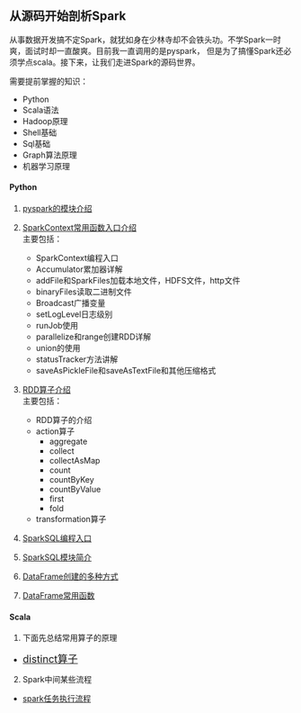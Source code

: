 ## 从源码开始剖析Spark
从事数据开发搞不定Spark，就犹如身在少林寺却不会铁头功。不学Spark一时爽，面试时却一直酸爽。目前我一直调用的是pyspark， 但是为了搞懂Spark还必须学点scala。接下来，让我们走进Spark的源码世界。

需要提前掌握的知识：
- Python
- Scala语法
- Hadoop原理
- Shell基础
- Sql基础
- Graph算法原理
- 机器学习原理

#### Python
1. [pyspark的模块介绍](./Pyspark/pyspark模块介绍.md)
2. [SparkContext常用函数入口介绍](./Pyspark/SparkContext入口函数.md)  
主要包括：
   - SparkContext编程入口
   - Accumulator累加器详解
   - addFile和SparkFiles加载本地文件，HDFS文件，http文件
   - binaryFiles读取二进制文件
   - Broadcast广播变量
   - setLogLevel日志级别
   - runJob使用
   - parallelize和range创建RDD详解
   - union的使用
   - statusTracker方法讲解
   - saveAsPickleFile和saveAsTextFile和其他压缩格式
3. [RDD算子介绍](./Pyspark/RDD算子.md)  
主要包括：
   - RDD算子的介绍
   - action算子
     - aggregate
     - collect
     - collectAsMap
     - count
     - countByKey
     - countByValue
     - first
     - fold
   - transformation算子
    
4. [SparkSQL编程入口](./Pyspark/SparkSQL编程入口SparkSession.md)
5. [SparkSQL模块简介](./Pyspark/SparkSQL模块简介.md)
6. [DataFrame创建的多种方式](./Pyspark/DataFrame创建的多种方式.md)
7. [DataFrame常用函数](./Pyspark/DataFrame.md)

#### Scala
1. 下面先总结常用算子的原理
- [<font size=+1>distinct算子</font>](./images/distinct算子原理.png)

2. Spark中间某些流程
- [spark任务执行流程](./images/spark任务流程.png)